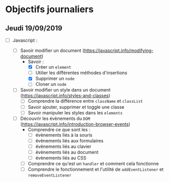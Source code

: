 # Objectifs journaliers

## Jeudi 19/09/2019

* [ ] Javascript :

  * [ ] Savoir modifier un document (https://javascript.info/modifying-document)
    * Savoir :
      * [X] Créer un `element`
      * [ ] Utilier les différentes méthodes d'insertions
      * [X] Supprimer un `node`
      * [ ] Cloner un `node`

  * [ ] Savoir modifier un style dans un document (https://javascript.info/styles-and-classes)
    * [ ] Comprendre la différence entre `className` et `classList`
    * [ ] Savoir ajouter, supprimer et toggle une classe
    * [ ] Savoir manipuler les styles dans les `elements`

  * [ ] Découvrir les évènements du `DOM` (https://javascript.info/introduction-browser-events)
    * Comprendre ce que sont les : 
      * [ ] évènements liés à la souris
      * [ ] évènements liés aux formulaires
      * [ ] évènements liés au clavier
      * [ ] évènements liés au document
      * [ ] évènements liés au CSS
    * [ ] Comprendre ce qu'est un `handler` et comment cela fonctionne
    * [ ] Comprendre le fonctionnement et l'utilité de `addEventListener` et `removeEventListener`
